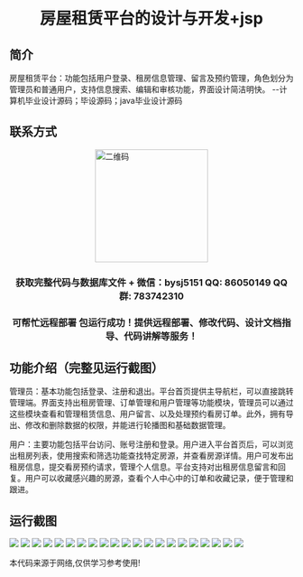 <p><h1 align="center">房屋租赁平台的设计与开发+jsp</h1></p>

## 简介
房屋租赁平台：功能包括用户登录、租房信息管理、留言及预约管理，角色划分为管理员和普通用户，支持信息搜索、编辑和审核功能，界面设计简洁明快。    --计算机毕业设计源码；毕设源码；java毕业设计源码


## 联系方式
<img src="https://bs-1329754181.cos.ap-shanghai.myqcloud.com/wx.jpg" alt="二维码" style="display: block; margin: 0 auto;" width="200px">
<p><h3 align="center">获取完整代码与数据库文件 + 微信：bysj5151 QQ: 86050149 QQ群: 783742310</h3></p>
<p><h3 align="center">可帮忙远程部署 包运行成功！提供远程部署、修改代码、设计文档指导、代码讲解等服务！</h3></p>

## 功能介绍（完整见运行截图）
管理员：基本功能包括登录、注册和退出。平台首页提供主导航栏，可以直接跳转管理端。界面支持出租房管理、订单管理和用户管理等功能模块，管理员可以通过这些模块查看和管理租赁信息、用户留言、以及处理预约看房订单。此外，拥有导出、修改和删除数据的权限，并能进行轮播图和基础数据管理。

用户：主要功能包括平台访问、账号注册和登录。用户进入平台首页后，可以浏览出租房列表，使用搜索和筛选功能查找特定房源，并查看房源详情。用户可发布出租房信息，提交看房预约请求，管理个人信息。平台支持对出租房信息留言和回复。用户可以收藏感兴趣的房源，查看个人中心中的订单和收藏记录，便于管理和跟进。


## 运行截图
![](https://bs-1329754181.cos.ap-shanghai.myqcloud.com/ssm/HouseRentalPlatformJsp1/img/001.jpg)
![](https://bs-1329754181.cos.ap-shanghai.myqcloud.com/ssm/HouseRentalPlatformJsp1/img/002.jpg)
![](https://bs-1329754181.cos.ap-shanghai.myqcloud.com/ssm/HouseRentalPlatformJsp1/img/003.jpg)
![](https://bs-1329754181.cos.ap-shanghai.myqcloud.com/ssm/HouseRentalPlatformJsp1/img/004.jpg)
![](https://bs-1329754181.cos.ap-shanghai.myqcloud.com/ssm/HouseRentalPlatformJsp1/img/005.jpg)
![](https://bs-1329754181.cos.ap-shanghai.myqcloud.com/ssm/HouseRentalPlatformJsp1/img/006.jpg)
![](https://bs-1329754181.cos.ap-shanghai.myqcloud.com/ssm/HouseRentalPlatformJsp1/img/007.jpg)
![](https://bs-1329754181.cos.ap-shanghai.myqcloud.com/ssm/HouseRentalPlatformJsp1/img/008.jpg)
![](https://bs-1329754181.cos.ap-shanghai.myqcloud.com/ssm/HouseRentalPlatformJsp1/img/009.jpg)
![](https://bs-1329754181.cos.ap-shanghai.myqcloud.com/ssm/HouseRentalPlatformJsp1/img/010.jpg)
![](https://bs-1329754181.cos.ap-shanghai.myqcloud.com/ssm/HouseRentalPlatformJsp1/img/011.jpg)
![](https://bs-1329754181.cos.ap-shanghai.myqcloud.com/ssm/HouseRentalPlatformJsp1/img/012.jpg)
![](https://bs-1329754181.cos.ap-shanghai.myqcloud.com/ssm/HouseRentalPlatformJsp1/img/013.jpg)
![](https://bs-1329754181.cos.ap-shanghai.myqcloud.com/ssm/HouseRentalPlatformJsp1/img/014.jpg)
![](https://bs-1329754181.cos.ap-shanghai.myqcloud.com/ssm/HouseRentalPlatformJsp1/img/015.jpg)
![](https://bs-1329754181.cos.ap-shanghai.myqcloud.com/ssm/HouseRentalPlatformJsp1/img/016.jpg)
![](https://bs-1329754181.cos.ap-shanghai.myqcloud.com/ssm/HouseRentalPlatformJsp1/img/017.jpg)
![](https://bs-1329754181.cos.ap-shanghai.myqcloud.com/ssm/HouseRentalPlatformJsp1/img/018.jpg)
![](https://bs-1329754181.cos.ap-shanghai.myqcloud.com/ssm/HouseRentalPlatformJsp1/img/019.jpg)
![](https://bs-1329754181.cos.ap-shanghai.myqcloud.com/ssm/HouseRentalPlatformJsp1/img/020.jpg)
![](https://bs-1329754181.cos.ap-shanghai.myqcloud.com/ssm/HouseRentalPlatformJsp1/img/021.jpg)

<p>本代码来源于网络,仅供学习参考使用!</p>
